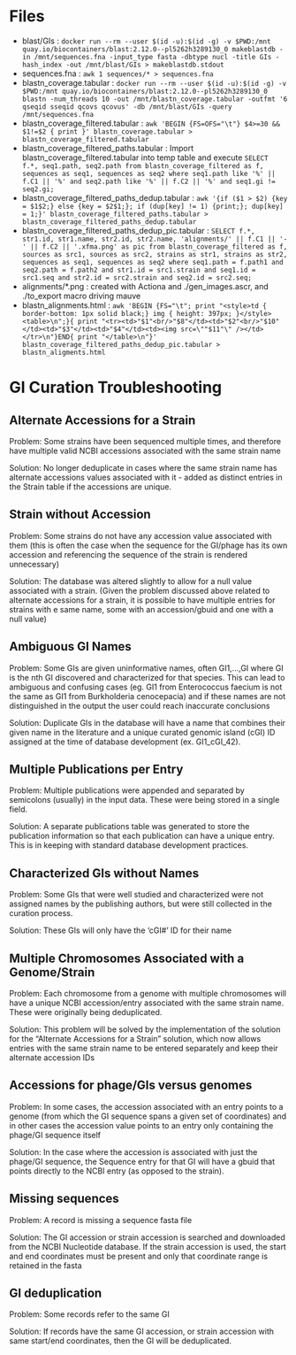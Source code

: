 # Files 
- blast/GIs : `docker run --rm --user $(id -u):$(id -g) -v $PWD:/mnt quay.io/biocontainers/blast:2.12.0--pl5262h3289130_0 makeblastdb -in /mnt/sequences.fna -input_type fasta -dbtype nucl -title GIs -hash_index -out /mnt/blast/GIs > makeblastdb.stdout`
- sequences.fna : `awk 1 sequences/* > sequences.fna`
- blastn_coverage.tabular : `docker run --rm --user $(id -u):$(id -g) -v $PWD:/mnt quay.io/biocontainers/blast:2.12.0--pl5262h3289130_0 blastn -num_threads 10 -out /mnt/blastn_coverage.tabular -outfmt '6 qseqid sseqid qcovs qcovus' -db /mnt/blast/GIs -query /mnt/sequences.fna`
- blastn_coverage_filtered.tabular : `awk 'BEGIN {FS=OFS="\t"} $4>=30 && $1!=$2 { print }' blastn_coverage.tabular > blastn_coverage_filtered.tabular`
- blastn_coverage_filtered_paths.tabular : Import blastn_coverage_filtered.tabular into temp table and execute `SELECT f.*, seq1.path, seq2.path from blastn_coverage_filtered as f, sequences as seq1, sequences as seq2 where seq1.path like '%' || f.C1 || '%' and seq2.path like '%' || f.C2 || '%' and seq1.gi != seq2.gi;`
- blastn_coverage_filtered_paths_dedup.tabular : `awk '{if ($1 > $2) {key = $1$2;} else {key = $2$1;}; if (dup[key] != 1) {print;}; dup[key] = 1;}' blastn_coverage_filtered_paths.tabular > blastn_coverage_filtered_paths_dedup.tabular`
- blastn_coverage_filtered_paths_dedup_pic.tabular : `SELECT f.*, str1.id, str1.name, str2.id, str2.name, 'alignments/' || f.C1 || '-' || f.C2 || '.xfma.png' as pic from blastn_coverage_filtered as f, sources as src1, sources as src2, strains as str1, strains as str2, sequences as seq1, sequences as seq2 where seq1.path = f.path1 and seq2.path = f.path2 and str1.id = src1.strain and seq1.id = src1.seq and str2.id = src2.strain and seq2.id = src2.seq;`
- alignments/*.png : created with Actiona and ./gen_images.ascr, and ./to_export macro driving mauve
- blastn_alignments.html : `awk 'BEGIN {FS="\t"; print "<style>td { border-bottom: 1px solid black;} img { height: 397px; }</style><table>\n";}{ print "<tr><td>"$1"<br/>"$8"</td><td>"$2"<br/>"$10"</td><td>"$3"</td><td>"$4"</td><td><img src=\""$11"\" /></td></tr>\n"}END{ print "</table>\n"}' blastn_coverage_filtered_paths_dedup_pic.tabular > blastn_aligments.html`

# GI Curation Troubleshooting

## Alternate Accessions for a Strain
Problem: Some strains have been sequenced multiple times, and therefore have multiple valid NCBI accessions associated with the same strain name

Solution: No longer deduplicate in cases where the same strain name has alternate accessions values associated with it - added as distinct entries in the Strain table if the accessions are unique.

## Strain without Accession
Problem: Some strains do not have any accession value associated with them (this is often the case when the sequence for the GI/phage has its own accession and referencing the sequence of the strain is rendered unnecessary)

Solution: The database was altered slightly to allow for a null value associated with a strain. (Given the problem discussed above related to alternate accessions for a strain, it is possible to have multiple entries for strains with e same name, some with an accession/gbuid and one with a null value)

## Ambiguous GI Names

Problem: Some GIs are given uninformative names, often GI1,...,GI<n> where GI<n> is the nth GI discovered and characterized for that species. This can lead to ambiguous and confusing cases (eg. GI1 from Enterococcus faecium is not the same as GI1 from Burkholderia cenocepacia) and if these names are not distinguished in the output the user could reach inaccurate conclusions

Solution: Duplicate GIs in the database will have a name that combines their given name in the literature and a unique curated genomic island (cGI) ID assigned at the time of database development (ex. GI1_cGI_42).

## Multiple Publications per Entry

Problem: Multiple publications were appended and separated by semicolons (usually) in the input data. These were being stored in a single field.

Solution: A separate publications table was generated to store the publication information so that each publication can have a unique entry. This is in keeping with standard database development practices.

## Characterized GIs without Names

Problem: Some GIs that were well studied and characterized were not assigned names by the publishing authors, but were still collected in the curation process.

Solution: These GIs will only have the ‘cGI#’ ID for their name

## Multiple Chromosomes Associated with a Genome/Strain

Problem: Each chromosome from a genome with multiple chromosomes will have a unique NCBI accession/entry associated with the same strain name. These were originally being deduplicated.

Solution: This problem will be solved by the implementation of the solution for the “Alternate Accessions for a Strain” solution, which now allows entries with the same strain name to be entered separately and keep their alternate accession IDs

## Accessions for phage/GIs versus genomes

Problem: In some cases, the accession associated with an entry points to a genome (from which the GI sequence spans a given set of coordinates) and in other cases the accession value points to an entry only containing the phage/GI sequence itself

Solution: In the case where the accession is associated with just the phage/GI sequence, the Sequence entry for that GI will have a gbuid that points directly to the NCBI entry (as opposed to the strain).

## Missing sequences

Problem: A record is missing a sequence fasta file

Solution: The GI accession or strain accession is searched and downloaded from the NCBI Nucleotide database. If the strain accession is used, the start and end coordinates must be present and only that coordinate range is retained in the fasta

## GI deduplication

Problem: Some records refer to the same GI

Solution: If records have the same GI accession, or strain accession with same start/end coordinates, then the GI will be deduplicated.
